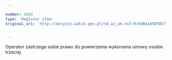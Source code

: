```yaml
---

number: 4260
type: 'Register item'
original_uri: 'http://decyzje.uokik.gov.pl/nd_wz_um.nsf/0/69BA189DFDE77E5FC1257B1600353EE0?OpenDocument'


---
```


Operator zastrzega sobie prawo do powierzenia wykonania umowy osobie trzeciej
